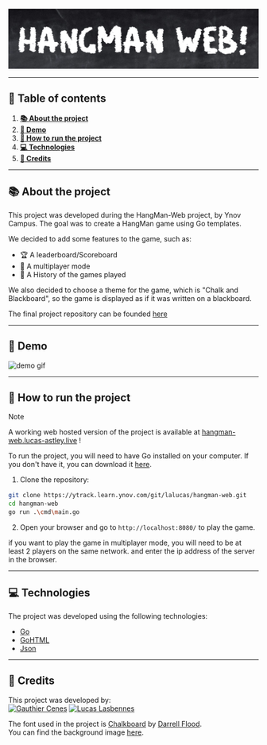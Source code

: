 <p align="center">
  <img src="readmeFiles/banner.png" alt="banner"/>
</p>

---

## 📖 Table of contents

1. [**📚 About the project**](#-about-the-project)
2. [**🎥 Demo**](#-demo)
3. [**🚀 How to run the project**](#-how-to-run-the-project)
4. [**💻 Technologies**](#-technologies)
5. [**👥 Credits**](#-credits)

---

## 📚 About the project

This project was developed during the HangMan-Web project, by Ynov Campus. The goal was to create a HangMan game using Go templates.

We decided to add some features to the game, such as:
- 🏆 A leaderboard/Scoreboard
- 👥 A multiplayer mode
- 📜 A History of the games played

We also decided to choose a theme for the game, which is "Chalk and Blackboard", so the game is displayed as if it was written on a blackboard.

The final project repository can be founded [here](https://ytrack.learn.ynov.com/git/lalucas/hangman-web)

---

## 🎥 Demo

![demo gif](readmeFiles/demo-gif.gif)

---

## 🚀 How to run the project

> [!NOTE]
> A working web hosted version of the project is available at [hangman-web.lucas-astley.live](https://hangman-web.lucas-astley.live/) !

To run the project, you will need to have Go installed on your computer. If you don't have it, you can download it [here](https://golang.org/dl/).

1. Clone the repository:
```bash
git clone https://ytrack.learn.ynov.com/git/lalucas/hangman-web.git
cd hangman-web
go run .\cmd\main.go
```

2. Open your browser and go to `http://localhost:8080/` to play the game.

if you want to play the game in multiplayer mode, you will need to be at least 2 players on the same network. and enter the ip address of the server in the browser.

---

## 💻 Technologies

The project was developed using the following technologies:
- [Go](https://golang.org/)
- [GoHTML](https://pkg.go.dev/html/template)
- [Json](https://pkg.go.dev/encoding/json)

---

## 👥 Credits

This project was developed by:
<br>
<a href="https://github.com/Oiha-dev"><img src="https://avatars.githubusercontent.com/u/115953539" alt="Gauthier Cenes" width="69" height="69"/></a>
<a href="https://github.com/LucasAstley"><img src="https://avatars.githubusercontent.com/u/75446972" alt="Lucas Lasbennes" width="69" height="69"/></a>

The font used in the project is [Chalkboard](https://www.dafont.com/neat-chalk.font) by [Darrell Flood](https://www.hawtpixel.com).<br>
You can find the background image [here](https://unsplash.com/fr/photos/un-tableau-noir-avec-un-tableau-noir-et-des-crayons-de-couleur-065tsEqQj6Y).
